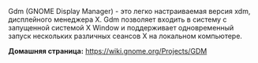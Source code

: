 Gdm (GNOME Display Manager) - это легко настраиваемая версия xdm, дисплейного менеджера X.
Gdm позволяет входить в систему с запущенной системой X Window и поддерживает одновременный запуск нескольких различных сеансов X на локальном компьютере.

**Домашняя страница:** <https://wiki.gnome.org/Projects/GDM>
